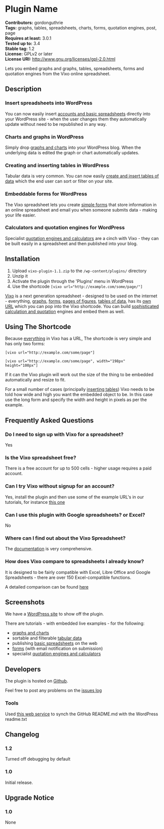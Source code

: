 # Plugin Name #
**Contributors:** gordonguthrie  
**Tags:** graphs, tables, spreadsheets, charts, forms, quotation engines, post, page  
**Requires at least:** 3.0.1  
**Tested up to:** 3.4  
**Stable tag:** 1.2  
**License:** GPLv2 or later  
**License URI:** http://www.gnu.org/licenses/gpl-2.0.html  

Lets you embed graphs and graphs, tables, spreadsheets, forms and quotation engines from the Vixo online spreadsheet.

## Description ##

<h3>Insert spreadsheets into WordPress</h3>
You can now easily insert <a title="insert google and excel compatible spreadsheets into WordPress" href="http://wordpress.vixo.com/publishing-figures-on-wordpress-with-a-vixo-spreadsheet/">accounts and basic spreadsheets</a> directly into your WordPress site - when the user changes them they automatically update without need to be republished in any way.
<h3>Charts and graphs in WordPress</h3>
Simply drop <a title="graphs and charts in WordPress" href="http://wordpress.vixo.com/graphs-and-charts-in-wordpress/">graphs and charts</a> into your WordPress blog. When the underlying data is edited the graph or chart automatically updates.
<h3>Creating and inserting tables in WordPress</h3>
Tabular data is very common. You can now easily <a title="create and insert tables into WordPress" href="http://wordpress.vixo.com/creating-and-inserting-tables-into-wordpress/">create and insert tables of data</a> which the end user can sort or filter on your site.
<h3>Embeddable forms for WordPress</h3>
The Vixo spreadsheet lets you create <a href="http://wordpress.vixo.com/embeddable-vixo-forms/">simple forms</a> that store information in an online spreadsheet and email you when someone submits data - making your life easier.
<h3>Calculators and quotation engines for WordPress</h3>
Specialist <a href="http://wordpress.vixo.com/building-a-calculator-or-quote-engine/">quotation engines and calculators</a> are a cinch with Vixo - they can be built easily in a spreadsheet and then published into your blog.

## Installation ##

1. Upload `vixo-plugin-1.1.zip` to the `/wp-content/plugins/` directory
1. Unzip it
1. Activate the plugin through the 'Plugins' menu in WordPress
1. Use the shortcode `[vixo url="http://example.com/some/page/"]`

[Vixo](http://vixo.com) is a next generation spreadsheet - designed to be used on the internet - everything, [graphs](http://wordpress.vixo.com/publish-graphs-on-wordpress/), [forms](http://wordpress.vixo.com/embeddable-vixo-forms/), [pages of figures](http://wordpress.vixo.com/publishing-figures-on-wordpress-with-a-vixo-spreadsheet/), [tables of data](http://wordpress.vixo.com/inserting-spreadsheet-tables-into-wordpress/), has its [own URL](http://wordpress.vixo.com/vixo-embeddable-urls/) which you can pop into the Vixo shortcode. You can build [sophisticated calculation and quotation](http://wordpress.vixo.com/building-a-calculator-or-quote-engine/) engines and embed them as well.

## Using The Shortcode ##

Because [everything](http://wordpress.vixo.com/embeddable-vixo-forms/) in Vixo has a URL, The shortcode is very simple and has only  two forms:

`[vixo url="http://example.com/some/page"]`

`[vixo url="http://example.com/some/page", width="198px" height="100px"]`

If it can the Vixo plugin will work out the size of the thing to be embedded automatically and resize to fit.

For a small number of cases (principally [inserting tables](http://wordpress.vixo.com/inserting-spreadsheet-tables-into-wordpress/)) Vixo needs to be told how wide and high you want the embedded object to be. In this case use the long form and specify the width and height in pixels as per the example.

## Frequently Asked Questions ##

### Do I need to sign up with Vixo for a spreadsheet? ###

Yes

### Is the Vixo spreadsheet free? ###

There is a free account for up to 500 cells - higher usage requires a paid account.

### Can I try Vixo without signup for an account? ###

Yes, install the plugin and then use some of the example URL's in our tutorials, for instance [this one](http://wordpress.vixo.com/publishing-figures-on-wordpress-with-a-vixo-spreadsheet/)

### Can I use this plugin with Google spreadsheets? or Excel? ###

No

### Where can I find out about the Vixo Spreadsheet? ###

The [documentation](http://documentation.vixo.com/index.html) is very comprehensive.

### How does Vixo compare to spreadsheets I already know? ###

It is designed to be fairly compatible with Excel, Libre Office and Google Spreadsheets - there are over 150 Excel-compatible functions.

A detailed comparison can be found [here](http://vixo.com/explore/features/)

## Screenshots ##

We have a [WordPress site](http://wordpress.vixo.com/) to show off the plugin.

There are tutorials - with embedded live examples - for the following:

* [graphs and charts](http://wordpress.vixo.com/publish-graphs-on-wordpress/)
* sortable and filterable [tabular data](http://wordpress.vixo.com/inserting-spreadsheet-tables-into-wordpress/)
* publishing [basic spreadsheets](http://wordpress.vixo.com/publishing-figures-on-wordpress-with-a-vixo-spreadsheet/) on the web
* [forms](http://wordpress.vixo.com/embeddable-vixo-forms/) (with email notification on submission)
* specialist [quotation engines and calculators](http://wordpress.vixo.com/building-a-calculator-or-quote-engine/)

## Developers ##

The plugin is hosted on [Github](https://github.com/hypernumbers/vixo-plugin).

Feel free to post any problems on the [issues log](https://github.com/hypernumbers/vixo-plugin/issues)

### Tools ###

Used [this web service](http://wordpress-markdown-to-github-markdown.com/) to synch the GitHub README.md with the WordPress readme.txt

## Changelog ##

### 1.2 ###

Turned off debugging by default

### 1.0 ###
Initial release.

## Upgrade Notice ##

### 1.0 ###
None
